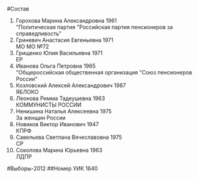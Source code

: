 #Состав
1. Горохова Марина Александровна 1961   
    "Политическая партия "Российская партия пенсионеров за справедливость"
2. Гриневич Анастасия Евгеньевна 1971   
    МО МО №72
3. Грищенко Юлия Васильевна 1971   
    ЕР
4. Иванова Ольга Петровна 1965   
    "Общероссийская общественная организация "Союз пенсионеров России"
5. Козловский Алексей Александрович 1987   
    ЯБЛОКО
6. Леонова Римма Тадеушевна 1963   
    КОММУНИСТЫ РОССИИ
7. Ненишина Наталья Алексеевна 1975   
    За женщин России
8. Новиков Виктор Иванович 1947   
    КПРФ
9. Савельева Светлана Вячеславовна 1975   
    СР
10. Соколова Марина Юрьевна 1963   
    ЛДПР

#Выборы-2012
##Номер УИК
1640